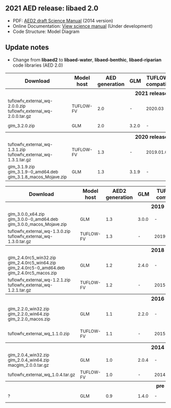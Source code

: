 ## 2021 AED release: libaed 2.0


- PDF: [AED2 draft Science Manual](http://aed.see.uwa.edu.au/research/models/aed/downloads/AED_ScienceManual_v4_draft.pdf) (2014 version)
- Online Documentation: [View science manual](http://aquaticecodynamics.github.io/aed-science/index.html) (Under development)
- Code Structure: Model Diagram 

## Update notes

- Change from **libaed2** to **libaed-water**, **libaed-benthic**, **libaed-riparian** code libraries (AED 2.0)


  



<table width="100%">
<tr>
 <th>Download <i class="fa fa-download"></i></th>
 <th>Model host</th>
 <th>AED generation</th>
 <th><i class="fa fa-database"></i> GLM</th>
 <th><i class="fa fa-cubes"></i> TUFLOW-FV compatibility</th>
 <th><a href="#" rel="tooltip" title="FV-AED coupler">aed-fv</a></th>
 <th><a href="#" rel="tooltip" title="AED modules">libaed</a></th>
 <th><a href="#" rel="tooltip" title="AED+ modules">libaed-plus</a></th>
 <th>Comment</th>
</tr>
<tr><th colspan="9">2021 release</th><tr>
<tr>
  <td><sub><i class="fa fa-windows"></i> tuflowfv_external_wq-2.0.0.zip<br><i class="fa fa-linux"></i> tuflowfv_external_wq-2.0.0.tar.gz</th>
 <td><sub>TUFLOW-FV</sub></td>
 <td><sub>2.0</sub></td>
 <td><sub>-</sub></td>
 <td><sub>2020.03</sub></td>
 <td><sub>1.3.2</sub></td>
 <td><sub>2.0.0</sub></td>
 <td><sub>-</sub></td>
 <td><sub>Windows/Linux release of AED plugin for TUFLOW-FV</sub></td>
</tr>
<tr>
 <td><sub><i class="fa fa-windows"></i> glm_3.2.0.zip</th>
 <td><sub>GLM</sub></td>
 <td><sub>2.0</sub></td>
 <td><sub>3.2.0</sub></td>
 <td><sub>-</sub></td>
 <td><sub>-</sub></td>
 <td><sub>2.0.0</sub></td>
 <td><sub>-</sub></td>
 <td><sub>Windows/Linux/MacOSX release of GLM-AED</sub></td>
</tr>
<tr><th colspan="9">2020 release</th><tr>
<tr>
 <td><sub><i class="fa fa-windows"></i> tuflowfv_external_wq-1.3.1.zip<br><i class="fa fa-linux"></i> tuflowfv_external_wq-1.3.1.tar.gz</th>
 <td><sub>TUFLOW-FV</sub></td>
 <td><sub>1.3</sub></td>
 <td><sub>-</sub></td>
 <td><sub>2019.01.008</sub></td>
 <td><sub>1.3.1</sub></td>
 <td><sub>1.3.1</sub></td>
 <td><sub>-</sub></td>
 <td><sub>Windows/Linux release of AED plugin for TUFLOW-FV</sub></td>
</tr>
<tr>
 <td><sub><i class="fa fa-windows"></i> glm_3.1.9.zip<br><i class="fa fa-linux"></i> glm_3.1.9-0_amd64.deb<br><i class="fa fa-apple"></i> glm_3.1.8_macos_Mojave.zip</th>
 <td><sub>GLM</sub></td>
 <td><sub>1.3</sub></td>
 <td><sub>3.1.9</sub></td>
 <td><sub>-</sub></td>
 <td><sub>-</sub></td>
 <td><sub>1.3.1</sub></td>
 <td><sub>-</sub></td>
 <td><sub>Windows/Linux/MacOSX release of GLM-AED</sub></td>
</tr>

</table>

<table width="100%">

<tr>
 <th>Download <i class="fa fa-download"></i></th>
 <th>Model host</th>
 <th>AED2 generation</th>
 <th><i class="fa fa-database"></i> GLM</th>
 <th><i class="fa fa-cubes"></i> TUFLOW-FV compatibility</th>
 <th><a href="#" rel="tooltip" title="FV-AED2 coupler">libfvaed2</a></th>
 <th><a href="#" rel="tooltip" title="AED2 modules">libaed2</a></th>
 <th><a href="#" rel="tooltip" title="AED2+ modules">libaed2-plus</a></th>
 <th>Comment</th>
</tr>
<tr><th colspan="9">2019 release</th><tr>
<tr>
 <td><sub><i class="fa fa-windows"></i> glm_3.0.0_x64.zip<br><i class="fa fa-linux"></i> glm_3.0.0-0_amd64.deb<br><i class="fa fa-apple"></i> glm_3.0.0_macos_Mojave.zip</th>
 <td><sub>GLM</sub></td>
 <td><sub>1.3</sub></td>
 <td><sub>3.0.0</sub></td>
 <td><sub>-</sub></td>
 <td><sub>-</sub></td>
 <td><sub>1.3.0</sub></td>
 <td><sub>-</sub></td>
 <td><sub>Windows/Linux/MacOSX release of GLM-AED2</sub></td>
</tr>
<tr>
 <td><sub><i class="fa fa-windows"></i> tuflowfv_external_wq-1.3.0.zip<br><i class="fa fa-linux"></i> tuflowfv_external_wq-1.3.0.tar.gz</th>
 <td><sub>TUFLOW-FV</sub></td>
 <td><sub>1.3</sub></td>
 <td><sub>-</sub></td>
 <td><sub>2019.01.008</sub></td>
 <td><sub>1.0.0</sub></td>
 <td><sub>1.3.0</sub></td>
 <td><sub>-</sub></td>
 <td><sub>Windows/Linux release of AED2 plugin for TUFLOW-FV</sub></td>
</tr>
<tr><th colspan="9">2018 release</th><tr>
<tr>
 <td><sub><i class="fa fa-windows"></i> glm_2.4.0rc5_win32.zip<br><i class="fa fa-windows"></i> glm_2.4.0rc5_win64.zip<br><i class="fa fa-linux"></i> glm_2.4.0rc5-0_amd64.deb<br><i class="fa fa-apple"></i> glm_2.4.0rc5_macos.zip</th>
 <td><sub>GLM</sub></td>
 <td><sub>1.2</sub></td>
 <td><sub>2.4.0</sub></td>
 <td><sub>-</sub></td>
 <td><sub>-</sub></td>
 <td><sub>1.2.2</sub></td>
 <td><sub>-</sub></td>
 <td><sub>Windows/Linux/MacOSX release of GLM-AED2</sub></td>
</tr>
<tr>
 <td><sub><i class="fa fa-windows"></i> tuflowfv_external_wq-1.2.1.zip<br><i class="fa fa-linux"></i> tuflowfv_external_wq-1.2.1.tar.gz</th>
 <td><sub>TUFLOW-FV</sub></td>
 <td><sub>1.2</sub></td>
 <td><sub>-</sub></td>
 <td><sub>2015.01.015_dev</sub></td>
 <td><sub>0.9.34</sub></td>
 <td><sub>1.2.1</sub></td>
 <td><sub>-</sub></td>
 <td><sub>Windows/Linux release of AED2 plugin for TUFLOW-FV</sub></td>
</tr>
<tr><th colspan="9">2016 release</th><tr>
<tr>
 <td><sub><i class="fa fa-windows"></i> glm_2.2.0_win32.zip<br><i class="fa fa-windows"></i> glm_2.2.0_win64.zip<br><i class="fa fa-apple"></i> glm_2.2.0_macos.zip</th>
 <td><sub>GLM</sub></td>
 <td><sub>1.1</sub></td>
 <td><sub>2.2.0</sub></td>
 <td><sub>-</sub></td>
 <td><sub>-</sub></td>
 <td><sub>1.1.x</sub></td>
 <td><sub><small>pre</small></sub></td>
 <td><sub>Windows/MacOSX release of GLM-AED2.<br><i class="fa fa-info-circle"></i> <u>Known issues</u>: FABM link not working</sub></td>
</tr>
<tr>
 <td><sub>tuflowfv_external_wq_1.1.0.zip</th>
 <td><sub>TUFLOW-FV</sub></td>
 <td><sub>1.1</sub></td>
 <td><sub>-</sub></td>
 <td><sub>2015.01.015_dev</sub></td>
 <td><sub>0.9.31</sub></td>
 <td><sub>1.1.0 <small>reports as 1.3.0_dev01</small></sub></td>
 <td><sub><small>pre</small></sub></td>
 <td><sub>Windows release of AED2 plugin (dll) for TUFLOW-FV</sub></td>
</tr>
<tr><th colspan="9">2014 release</th><tr>
<tr>
 <td><sub><i class="fa fa-windows"></i> glm_2.0.4_win32.zip<br><i class="fa fa-windows"></i> glm_2.0.4_win64.zip<br><i class="fa fa-apple"></i> macglm_2.0.0.tar.gz</th>
 <td><sub>GLM</sub></td>
 <td><sub>1.0</sub></td>
 <td><sub>2.0.4</sub></td>
 <td><sub>-</sub></td>
 <td><sub>-</sub></td>
 <td><sub>1.0.x</sub></td>
 <td><sub>-</sub></td>
 <td><sub>Windows/MacOSX release of GLM-AED2.</sub></td>
</tr>
<tr>
 <td><sub><i class="fa fa-linux"></i> tuflowfv_external_wq_1.0.4.tar.gz</th>
 <td><sub>TUFLOW-FV</sub></td>
 <td><sub>1.0</sub></td>
 <td><sub>-</sub></td>
 <td><sub>2014.01.016</sub></td>
 <td><sub>?</sub></td>
 <td><sub>1.0.4</sub></td>
 <td><sub>-</sub></td>
 <td><sub>Linux release of AED2 plugin for TUFLOW-FV</sub></td>
</tr>
<tr><th colspan="9">pre 2014</th><tr>
<tr>
 <td><sub><i class="fa fa-windows"></i> ?</th>
 <td><sub>GLM</sub></td>
 <td><sub>0.9</sub></td>
 <td><sub>1.4.0</sub></td>
 <td><sub>-</sub></td>
 <td><sub>-</sub></td>
 <td><sub>~0.9</sub></td>
 <td><sub>-</sub></td>
 <td><sub>Original windows release of GLM-AED2.</sub></td>
</tr>
</table>
